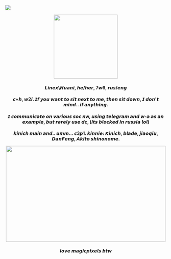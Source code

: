![](https://komarev.com/ghpvc/?username=linexlii)
<p align="center">
      <img width="200" height="200" src=https://s3.getstickerpack.com/storage/uploads/sticker-pack/kinich-genshin-impact/sticker_4.png?5bd52bb23101f7b272aa35a6a468c0af
</p>
<h4 align="center"> 𝙇𝙞𝙣𝙚𝙭\𝙃𝙪𝙖𝙣𝙞, 𝙝𝙚/𝙝𝙚𝙧, 7𝙬6, 𝙧𝙪𝙨/𝙚𝙣𝙜
<h4 align="center">𝙘+𝙝, 𝙬2𝙞. 𝙄𝙛 𝙮𝙤𝙪 𝙬𝙖𝙣𝙩 𝙩𝙤 𝙨𝙞𝙩 𝙣𝙚𝙭𝙩 𝙩𝙤 𝙢𝙚, 𝙩𝙝𝙚𝙣 𝙨𝙞𝙩 𝙙𝙤𝙬𝙣, 𝙄 𝙙𝙤𝙣'𝙩 𝙢𝙞𝙣𝙙.. 𝙞𝙛 𝙖𝙣𝙮𝙩𝙝𝙞𝙣𝙜.
<h4 align="center">𝙄 𝙘𝙤𝙢𝙢𝙪𝙣𝙞𝙘𝙖𝙩𝙚 𝙤𝙣 𝙫𝙖𝙧𝙞𝙤𝙪𝙨 𝙨𝙤𝙘 𝙣w, 𝙪𝙨𝙞𝙣𝙜 𝙩𝙚𝙡𝙚𝙜𝙧𝙖𝙢 𝙖𝙣𝙙 𝙬-𝙖 𝙖𝙨 𝙖𝙣 𝙚𝙭𝙖𝙢𝙥𝙡𝙚, 𝙗𝙪𝙩 𝙧𝙖𝙧𝙚𝙡𝙮 𝙪𝙨𝙚 𝙙𝙘, (𝙞𝙩𝙨 𝙗𝙡𝙤𝙘𝙠𝙚𝙙 𝙞𝙣 𝙧𝙪𝙨𝙨𝙞𝙖 𝙡𝙤𝙡)
<h4 align="center">𝙠𝙞𝙣𝙞𝙘𝙝 𝙢𝙖𝙞𝙣 𝙖𝙣𝙙.. 𝙪𝙢𝙢...  𝙘3𝙥1. 
𝙠𝙞𝙣𝙣𝙞𝙚: 𝙆𝙞𝙣𝙞𝙘𝙝, 𝙗𝙡𝙖𝙙𝙚, 𝙟𝙞𝙖𝙤𝙦𝙞𝙪, 𝘿𝙖𝙣𝙁𝙚𝙣𝙜, 𝘼𝙠𝙞𝙩𝙤 𝙨𝙝𝙞𝙣𝙤𝙣𝙤𝙢𝙚.
<p style="white-space: nowrap;">
<p align="center">
      <img width="500" height="300" src="https://i.pinimg.com/736x/5d/5b/1b/5d5b1b22861cf2ff711a78bea238f1af.jpg"
</p>
<h4 align="center"> 𝙡𝙤𝙫𝙚 𝙢𝙖𝙜𝙞𝙘𝙥𝙞𝙭𝙚𝙡𝙨 𝙗𝙩𝙬
